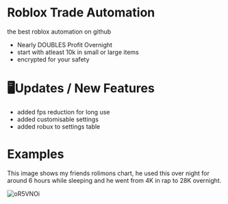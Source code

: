 # Roblox Trade Automation
the best roblox automation on github

- Nearly DOUBLES Profit Overnight
- start with atleast 10k in small or large items
- encrypted for your safety

# 🖥Updates / New Features

- added fps reduction for long use
- added customisable settings
- added robux to settings table

# Examples

This image shows my friends rolimons chart, he used this over night for around 6 hours while sleeping and he went from 4K in rap to 28K overnight.

![oR5VNOi](https://github.com/pkt3/Roblox-Trade-Automation/assets/129844633/acab7141-db70-4616-8f59-3f42f8e8063e)
